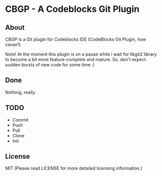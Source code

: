 CBGP - A Codeblocks Git Plugin
==============================

About
-----
CBGP is a Git plugin for Codeblocks IDE (CodeBlocks Git Plugin, how clever!).

Note!
At the moment this plugin is on a pause while i wait for libgit2 library to become a bit more feature-complete and mature. So, don't expect sudden bursts of new code for some time :)

Done
----
Nothing, really.

TODO
----
* Commit
* Push
* Pull
* Clone
* Init

License
-------
MIT (Please read LICENSE for more detailed licensing information.)
